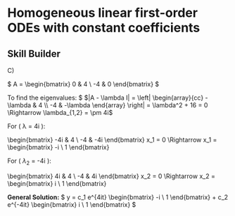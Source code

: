 # Homogeneous linear first-order ODEs with constant coefficients





## Skill Builder
C)


$
A = \begin{bmatrix}
0 & 4 \\
-4 & 0
\end{bmatrix}
$

To find the eigenvalues:
$
$|A - \lambda I| = \left| \begin{array}{cc} -\lambda & 4 \\ -4 & -\lambda \end{array} \right| = \lambda^2 + 16 = 0 \Rightarrow \lambda_{1,2} = \pm 4i$

For \( λ = 4i \):

\begin{bmatrix} -4i & 4 \\ -4 & -4i \end{bmatrix} x_1 = 0 
\Rightarrow x_1 = \begin{bmatrix} -i \\ 1 \end{bmatrix}


For \( $\lambda_2$ = -4i \):

\begin{bmatrix} 4i & 4 \\ -4 & 4i \end{bmatrix} x_2 = 0 
\Rightarrow x_2 = \begin{bmatrix} i \\ 1 \end{bmatrix}


**General Solution:**
$
y = c_1 e^{4it} \begin{bmatrix} -i \\ 1 \end{bmatrix} + c_2 e^{-4it} \begin{bmatrix} i \\ 1 \end{bmatrix}
$